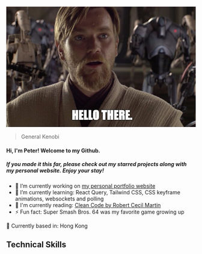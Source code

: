 ![General Kenobi](./assets/hello-there.jpeg?raw=true)

> General Kenobi

#### Hi, I'm Peter! Welcome to my Github. 

##### If you made it this far, please check out my starred projects along with my personal website. Enjoy your stay!

- 🔭 I’m currently working on [my personal portfolio website](https://github.com/peterkwkwan/virtual-story-code)
- 🌱 I’m currently learning: React Query, Tailwind CSS, CSS keyframe animations, websockets and polling
- 📘 I'm currently reading: [Clean Code by Robert Cecil Martin](https://www.amazon.com/Clean-Code-Handbook-Software-Craftsmanship/dp/0132350882)
- ⚡ Fun fact: Super Smash Bros. 64 was my favorite game growing up

📍 Currently based in: Hong Kong


## Technical Skills
